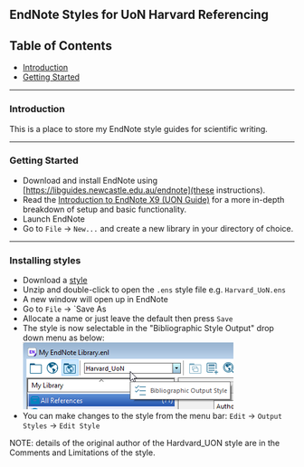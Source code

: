 ## EndNote Styles for UoN Harvard Referencing




## Table of Contents
* [Introduction](#introduction)
* [Getting Started](#getting-started)

---

### Introduction
This is a place to store my EndNote style guides for scientific writing.


---
### Getting Started
- Download and install EndNote using [https://libguides.newcastle.edu.au/endnote](these instructions).
- Read the [Introduction to EndNote X9 (UON Guide)](https://libguides.newcastle.edu.au/ld.php?content_id=47051325) for a more in-depth breakdown of setup and basic functionality.
- Launch EndNote
- Go to `File` → `New...` and create a new library in your directory of choice.


---
### Installing styles
- Download a [style](https://github.com/laidlaw42/uon-referencing-guides/styles/)
- Unzip and double-click to open the `.ens` style file e.g. `Harvard_UoN.ens`
- A new window will open up in EndNote 
- Go to `File` → `Save As
- Allocate a name or just leave the default then press `Save`
- The style is now selectable in the "Bibliographic Style Output" drop down menu as below:
![Bibliographic Style Output](https://raw.githubusercontent.com/laidlaw42/uon-referencing-guides/main/images/EN_bos.png)
- You can make changes to the style from the menu bar: `Edit` → `Output Styles` → `Edit Style`

NOTE: details of the original author of the Hardvard_UON style are in the Comments and Limitations of the style.
